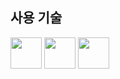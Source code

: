 ## 사용 기술
<span>
  <img src="https://upload.wikimedia.org/wikipedia/commons/1/1f/Python_logo_01.svg" height="50px" />
  <img src="https://upload.wikimedia.org/wikipedia/commons/thumb/3/35/The_C_Programming_Language_logo.svg/330px-The_C_Programming_Language_logo.svg.png" height="50px"/>
  <img src="https://upload.wikimedia.org/wikipedia/commons/thumb/1/1b/R_logo.svg/1086px-R_logo.svg.png" height="50px"/>
<span />
